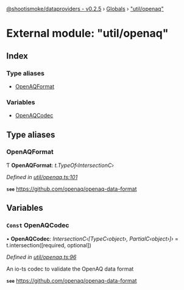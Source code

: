 [@shootismoke/dataproviders - v0.2.5](../README.md) › [Globals](../globals.md) › ["util/openaq"](_util_openaq_.md)

# External module: "util/openaq"

## Index

### Type aliases

* [OpenAQFormat](_util_openaq_.md#openaqformat)

### Variables

* [OpenAQCodec](_util_openaq_.md#const-openaqcodec)

## Type aliases

###  OpenAQFormat

Ƭ **OpenAQFormat**: *t.TypeOf‹IntersectionC›*

*Defined in [util/openaq.ts:101](https://github.com/shootismoke/common/blob/9e664ce/packages/dataproviders/src/util/openaq.ts#L101)*

**`see`** https://github.com/openaq/openaq-data-format

## Variables

### `Const` OpenAQCodec

• **OpenAQCodec**: *IntersectionC‹[TypeC‹object›, PartialC‹object›]›* =  t.intersection([required, optional])

*Defined in [util/openaq.ts:96](https://github.com/shootismoke/common/blob/9e664ce/packages/dataproviders/src/util/openaq.ts#L96)*

An io-ts codec to validate the OpenAQ data format

**`see`** https://github.com/openaq/openaq-data-format
